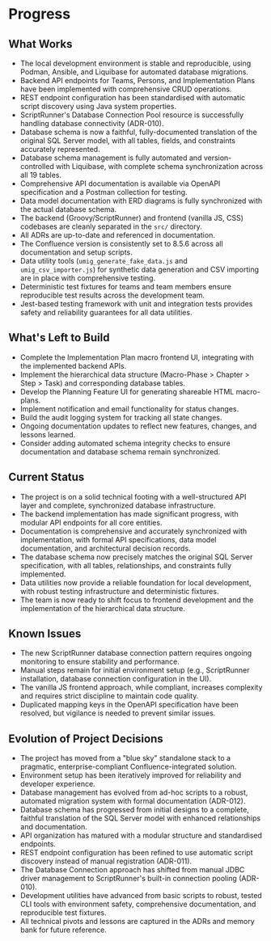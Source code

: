 # Progress

## What Works

- The local development environment is stable and reproducible, using Podman, Ansible, and Liquibase for automated database migrations.
- Backend API endpoints for Teams, Persons, and Implementation Plans have been implemented with comprehensive CRUD operations.
- REST endpoint configuration has been standardised with automatic script discovery using Java system properties.
- ScriptRunner's Database Connection Pool resource is successfully handling database connectivity (ADR-010).
- Database schema is now a faithful, fully-documented translation of the original SQL Server model, with all tables, fields, and constraints accurately represented.
- Database schema management is fully automated and version-controlled with Liquibase, with complete schema synchronization across all 19 tables.
- Comprehensive API documentation is available via OpenAPI specification and a Postman collection for testing.
- Data model documentation with ERD diagrams is fully synchronized with the actual database schema.
- The backend (Groovy/ScriptRunner) and frontend (vanilla JS, CSS) codebases are cleanly separated in the `src/` directory.
- All ADRs are up-to-date and referenced in documentation.
- The Confluence version is consistently set to 8.5.6 across all documentation and setup scripts.
- Data utility tools (`umig_generate_fake_data.js` and `umig_csv_importer.js`) for synthetic data generation and CSV importing are in place with comprehensive testing.
- Deterministic test fixtures for teams and team members ensure reproducible test results across the development team.
- Jest-based testing framework with unit and integration tests provides safety and reliability guarantees for all data utilities.

## What's Left to Build

- Complete the Implementation Plan macro frontend UI, integrating with the implemented backend APIs.
- Implement the hierarchical data structure (Macro-Phase > Chapter > Step > Task) and corresponding database tables.
- Develop the Planning Feature UI for generating shareable HTML macro-plans.
- Implement notification and email functionality for status changes.
- Build the audit logging system for tracking all state changes.
- Ongoing documentation updates to reflect new features, changes, and lessons learned.
- Consider adding automated schema integrity checks to ensure documentation and database schema remain synchronized.

## Current Status

- The project is on a solid technical footing with a well-structured API layer and complete, synchronized database infrastructure.
- The backend implementation has made significant progress, with modular API endpoints for all core entities.
- Documentation is comprehensive and accurately synchronized with implementation, with formal API specifications, data model documentation, and architectural decision records.
- The database schema now precisely matches the original SQL Server specification, with all tables, relationships, and constraints fully implemented.
- Data utilities now provide a reliable foundation for local development, with robust testing infrastructure and deterministic fixtures.
- The team is now ready to shift focus to frontend development and the implementation of the hierarchical data structure.

## Known Issues

- The new ScriptRunner database connection pattern requires ongoing monitoring to ensure stability and performance.
- Manual steps remain for initial environment setup (e.g., ScriptRunner installation, database connection configuration in the UI).
- The vanilla JS frontend approach, while compliant, increases complexity and requires strict discipline to maintain code quality.
- Duplicated mapping keys in the OpenAPI specification have been resolved, but vigilance is needed to prevent similar issues.

## Evolution of Project Decisions

- The project has moved from a "blue sky" standalone stack to a pragmatic, enterprise-compliant Confluence-integrated solution.
- Environment setup has been iteratively improved for reliability and developer experience.
- Database management has evolved from ad-hoc scripts to a robust, automated migration system with formal documentation (ADR-012).
- Database schema has progressed from initial designs to a complete, faithful translation of the SQL Server model with enhanced relationships and documentation.
- API organization has matured with a modular structure and standardised endpoints.
- REST endpoint configuration has been refined to use automatic script discovery instead of manual registration (ADR-011).
- The Database Connection approach has shifted from manual JDBC driver management to ScriptRunner's built-in connection pooling (ADR-010).
- Development utilities have advanced from basic scripts to robust, tested CLI tools with environment safety, comprehensive documentation, and reproducible test fixtures.
- All technical pivots and lessons are captured in the ADRs and memory bank for future reference.
